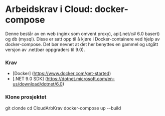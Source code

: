 # Arbeidskrav i Cloud: docker-compose

Denne består av en web (nginx som omvent proxy), api(.net/c# 6.0 basert) og db (mysql).
Disse er satt opp til å kjøre i Docker-containere ved hjelp av docker-compose. 
Det bør nevnet at det her benyttes en gammel og utgått versjon av .net(bør oppgraders til 9.0).

### Krav
- [Docker] (https://www.docker.com/get-started)
- [.NET 9.0 SDK] (https://dotnet.microsoft.com/en-us/download/dotnet/6.0)

### Klone prosjektet
git clonde
cd CloudArbKrav
docker-compose up --build
